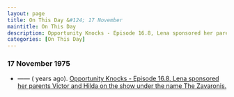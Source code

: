```yaml
---
layout: page
title: On This Day &#124; 17 November
maintitle: On This Day
description: Opportunity Knocks - Episode 16.8, Lena sponsored her parents Victor and Hilda on the show under the name The Zavaronis.
categories: [On This Day]
---
```


### 17 November 1975
* —— (<span id="age1"></span> years ago). [Opportunity Knocks - Episode 16.8, Lena sponsored her parents Victor and Hilda on the show under the name The Zavaronis.](/thames%20television/opportunity%20knocks/1975/11/17/opportunity-knocks.html)

<!-- Script for calculating number of years ago -->
<script>
var dob = '19751117';
var year = Number(dob.substr(0, 4));
var month = Number(dob.substr(4, 2)) - 1;
var day = Number(dob.substr(6, 2));
var today = new Date();
var age1 = today.getFullYear() - year;
if (today.getMonth() < month || (today.getMonth() == month && today.getDate() < day)) {
age1--;
}
document.getElementById("age1").innerHTML=age1;
</script>

